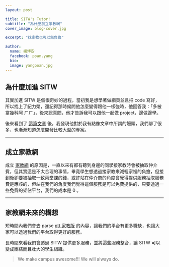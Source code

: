 ```yaml
---
layout: post

title: SITW's Tutor!
subtitle: "為什麼創立家教網"
cover_image: blog-cover.jpg

excerpt: "找家教也可以無負擔"

author:
  name: 楊博安
  facebook: poan.yang
  bio:
  image: yangpoan.jpg
---
```


## 為什麼加進 SITW

其實加進 SITW 是個很奇妙的過程，當初我是想學著做網頁並且把 code 寫好，所以找上了紀力榮，還記得那時候問他怎麼變得跟他一樣強時，他回答我：「多被當幾科阿 ㄏㄏ」，後來認真問，他才告訴我可以跟他一起做 project，邊做邊學。

後來看到了 [這篇文章](http://winston-zh.attlin.com/2014/05/blog-post_25.html) 後，我發現他對於我有點像文章中所謂的饅頭，我們聊了很多，也漸漸知道怎麼開發比較大型的專案。

---

## 成立家教網

成立 [家教網](http://tutor.sitw.tw/) 的原因是，一直以來有都有聽到身邊的同學接家教時會被抽取仲介費，但其實這是不太合理的事情，畢竟學生想透過接家教來減輕家裡的負擔，但接到後卻要被抽取一致兩堂課的錢，或許站在仲介商的角度會覺得提供服務抽取服務費是應該的，但站在我們的角度我們覺得這個服務是可以免費提供的，只要透過一些免費的架佔平台，我們的成本是 0 。

---

## 家教網未來的構想

短時間內我們會去 parse [ptt 家教版](http://disp.cc/b/HomeTeach) 的內容，讓我們的平台有更多職缺，也讓大家可以透過我們的平台取得更好的服務。

長時間來看我們會透過 SITW 提供更多服務，並將這些服務整合，讓 SITW 可以變成團結而且壯大的學生組織。

> We make campus awesome!!! We will always do.
